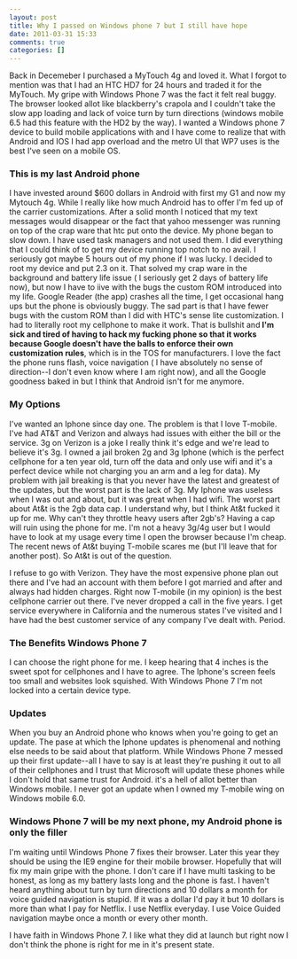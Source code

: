 ```yaml
---
layout: post
title: Why I passed on Windows phone 7 but I still have hope
date: 2011-03-31 15:33
comments: true
categories: []
---
```

Back in Decemeber I purchased a MyTouch 4g and loved it. What I forgot to mention was that I had an HTC HD7 for 24 hours and traded it for the MyTouch. My gripe with Windows Phone 7 was the fact it felt real buggy. The browser looked allot like blackberry's crapola and I couldn't take the slow app loading and lack of voice turn by turn directions (windows mobile 6.5 had this feature with the HD2 by the way). I wanted a Windows phone 7 device to build mobile applications with and I have come to realize that with Android and IOS I had app overload and the metro UI that WP7 uses is the best I've seen on a mobile OS.
<h3>This is my last Android phone</h3>
I have invested around $600 dollars in Android with first my G1 and now my Mytouch 4g. While I really like how much Android has to offer I'm fed up of the carrier customizations. After a solid month I noticed that my text messages would disappear or the fact that yahoo messenger was running on top of the crap ware that htc put onto the device. My phone began to slow down. I have used task managers and not used them. I did everything that I could think of to get my device running top notch to no avail. I seriously got maybe 5 hours out of my phone if I was lucky. I decided to root my device and put 2.3 on it. That solved my crap ware in the background and battery life issue ( I seriously get 2 days of battery life now), but now I have to iive with the bugs the custom ROM introduced into my life. Google Reader (the app) crashes all the time, I get occasional hang ups but the phone is obviously buggy. The sad part is that I have fewer bugs with the custom ROM than I did with HTC's sense lite customization. I had to literally root my cellphone to make it work. That is bullshit and<strong> I'm sick and tired of having to hack my fucking phone so that it works because Google doesn't have the balls to enforce their own customization rules</strong>, which is in the TOS for manufacturers. I love the fact the phone runs flash, voice navigation ( I have absolutely no sense of direction--I don't even know where I am right now), and all the Google goodness baked in but I think that Android isn't for me anymore.
<h3>My Options</h3>
I've wanted an Iphone since day one. The problem is that I love T-mobile. I've had AT&amp;T and Verizon and always had issues with either the bill or the service. 3g on Verizon is a joke I really think it's edge and we're lead to believe it's 3g. I owned a jail broken 2g and 3g Iphone (which is the perfect cellphone for a ten year old, turn off the data and only use wifi and it's a perfect device while not charging you an arm and a leg for data). My problem with jail breaking is that you never have the latest and greatest of the updates, but the worst part is the lack of 3g. My Iphone was useless when I was out and about, but it was great when I had wifi. The worst part about At&amp;t is the 2gb data cap. I understand why, but I think At&amp;t fucked it up for me. Why can't they throttle heavy users after 2gb's? Having a cap will ruin using the phone for me. I'm not a heavy 3g/4g user but I would have to look at my usage every time I open the browser because I'm cheap. The recent news of At&amp;t buying T-mobile scares me (but I'll leave that for another post). So At&amp;t is out of the question.

I refuse to go with Verizon. They have the most expensive phone plan out there and I've had an account with them before I got married and after and always had hidden charges. Right now T-mobile (in my opinion) is the best cellphone carrier out there. I've never dropped a call in the five years. I get service everywhere in California and the numerous states I've visited and I have had the best customer service of any company I've dealt with. Period.
<h3>The Benefits Windows Phone 7</h3>
I can choose the right phone for me. I keep hearing that 4 inches is the sweet spot for cellphones and I have to agree. The Iphone's screen feels too small and websites look squished. With Windows Phone 7 I'm not locked into a certain device type.
<h3>Updates</h3>
When you buy an Android phone who knows when you're going to get an update. The pase at which the Iphone updates is phenomenal and nothing else needs to be said about that platform. While Windows Phone 7 messed up their first update--all I have to say is at least they're pushing it out to all of their cellphones and I trust that Microsoft will update these phones while I don't hold that same trust for Android. it's a hell of allot better than Windows mobile. I never got an update when I owned my T-mobile wing on Windows mobile 6.0.
<h3>Windows Phone 7 will be my next phone, my Android phone is only the filler</h3>
I'm waiting until Windows Phone 7 fixes their browser. Later this year they should be using the IE9 engine for their mobile browser. Hopefully that will fix my main gripe with the phone. I don't care if I have multi tasking to be honest, as long as my battery lasts long and the phone is fast. I haven't heard anything about turn by turn directions and 10 dollars a month for voice guided navigation is stupid. If it was a dollar I'd pay it but 10 dollars is more than what I pay for Netflix. I use Netflix everyday. I use Voice Guided navigation maybe once a month or every other month.

I have faith in Windows Phone 7. I like what they did at launch but right now I don't think the phone is right for me in it's present state.
